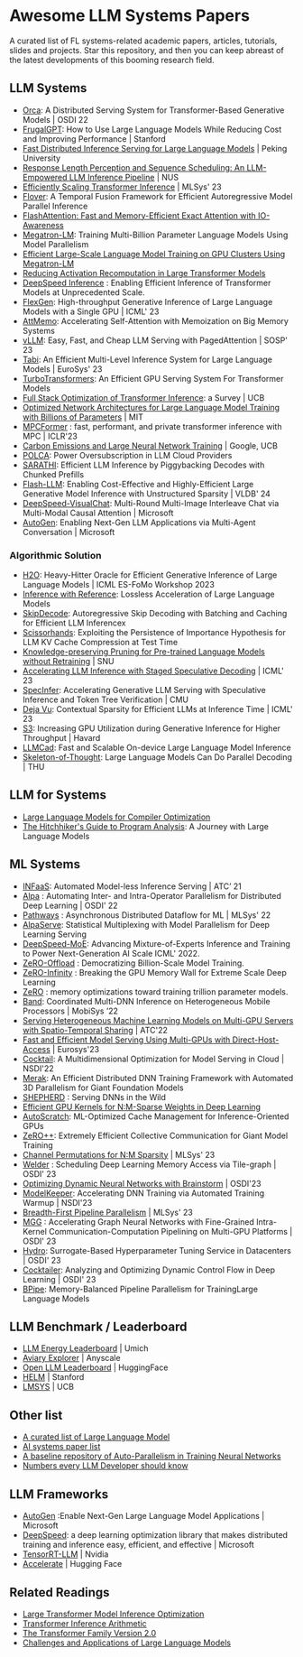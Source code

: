 # Awesome LLM Systems Papers

A curated list of FL systems-related academic papers, articles, tutorials, slides and projects. Star this repository, and then you can keep abreast of the latest developments of this booming research field.

## LLM Systems
- [Orca](https://www.usenix.org/conference/osdi22/presentation/yu): A Distributed Serving System for Transformer-Based Generative Models | OSDI 22
- [FrugalGPT](https://arxiv.org/pdf/2305.05176.pdf): How to Use Large Language Models While Reducing Cost and Improving Performance |  Stanford
- [Fast Distributed Inference Serving for Large Language Models](https://arxiv.org/abs/2305.05920) | Peking University
- [Response Length Perception and Sequence Scheduling: An LLM-Empowered LLM Inference Pipeline](https://arxiv.org/abs/2305.13144) | NUS
- [Efficiently Scaling Transformer Inference](https://arxiv.org/pdf/2211.05102.pdf) | MLSys' 23
- [Flover](https://arxiv.org/pdf/2305.13484.pdf): A Temporal Fusion Framework for Efficient Autoregressive Model Parallel Inference 
- [FlashAttention: Fast and Memory-Efficient Exact Attention with IO-Awareness](https://arxiv.org/pdf/2205.14135.pdf)
- [Megatron-LM](https://arxiv.org/pdf/1909.08053.pdf): Training Multi-Billion Parameter Language Models Using Model Parallelism
- [Efficient Large-Scale Language Model Training on GPU Clusters Using Megatron-LM](https://arxiv.org/pdf/2104.04473.pdf)
- [Reducing Activation Recomputation in Large Transformer Models](https://arxiv.org/pdf/2205.05198.pdf)
- [DeepSpeed Inference](https://arxiv.org/abs/2207.00032) : Enabling Efficient Inference of Transformer Models at Unprecedented Scale.  
- [FlexGen](https://arxiv.org/abs/2303.06865): High-throughput Generative Inference of Large Language Models with a Single GPU | ICML' 23
- [AttMemo](https://arxiv.org/pdf/2301.09262.pdf): Accelerating Self-Attention with Memoization on Big Memory Systems
- [vLLM](https://vllm.ai/): Easy, Fast, and Cheap LLM Serving with PagedAttention | SOSP' 23
- [Tabi](https://dl.acm.org/doi/pdf/10.1145/3552326.3587438): An Efficient Multi-Level Inference System for Large Language Models | EuroSys' 23 
- [TurboTransformers](https://arxiv.org/pdf/2010.05680.pdf): An Efficient GPU Serving System For Transformer Models
- [Full Stack Optimization of Transformer Inference](https://arxiv.org/pdf/2302.14017.pdf): a Survey | UCB
- [Optimized Network Architectures for Large Language Model Training with Billions of Parameters](https://arxiv.org/pdf/2307.12169.pdf) | MIT
- [MPCFormer](https://arxiv.org/pdf/2211.01452.pdf) : fast, performant, and private transformer inference with MPC | ICLR'23
- [Carbon Emissions and Large Neural Network Training](https://arxiv.org/pdf/2104.10350.pdf?fbclid=IwAR2o0_3HCtTnMxKbXka0OPrHzl8sCzQSSOYp0AOav76-zVWl_pYek2jX8Pk) | Google, UCB
- [POLCA](https://arxiv.org/abs/2308.12908): Power Oversubscription in LLM Cloud Providers
- [SARATHI](https://arxiv.org/abs/2308.16369): Efficient LLM Inference by Piggybacking Decodes with Chunked Prefills
- [Flash-LLM](https://arxiv.org/pdf/2309.10285v1.pdf): Enabling Cost-Effective and Highly-Efficient Large Generative Model Inference with Unstructured Sparsity | VLDB' 24
- [DeepSpeed-VisualChat](https://arxiv.org/abs/2309.14327): Multi-Round Multi-Image Interleave Chat via Multi-Modal Causal Attention | Microsoft
- [AutoGen](https://arxiv.org/abs/2308.08155): Enabling Next-Gen LLM Applications via Multi-Agent Conversation | Microsoft

### Algorithmic Solution
- [H2O](https://arxiv.org/abs/2306.14048): Heavy-Hitter Oracle for Efficient Generative Inference of Large Language Models | ICML ES-FoMo Workshop 2023
- [Inference with Reference](https://arxiv.org/abs/2304.04487): Lossless Acceleration of Large Language Models
- [SkipDecode](https://arxiv.org/abs/2307.02628): Autoregressive Skip Decoding with Batching and Caching for Efficient LLM Inferencex
- [Scissorhands](https://arxiv.org/abs/2305.17118): Exploiting the Persistence of Importance Hypothesis for LLM KV Cache Compression at Test Time
- [Knowledge-preserving Pruning for Pre-trained Language Models without Retraining](https://arxiv.org/pdf/2308.03449.pdf) | SNU
- [Accelerating LLM Inference with Staged Speculative Decoding](https://arxiv.org/pdf/2308.04623.pdf) | ICML' 23
- [SpecInfer](https://www.cs.cmu.edu/~zhihaoj2/papers/specinfer.pdf): Accelerating Generative LLM Serving with Speculative Inference and Token Tree Verification | CMU
- [Deja Vu](https://proceedings.mlr.press/v202/liu23am.html): Contextual Sparsity for Efficient LLMs at Inference Time | ICML' 23
- [S3](https://arxiv.org/pdf/2306.06000.pdf): Increasing GPU Utilization during Generative Inference for Higher Throughput | Havard
- [LLMCad](https://arxiv.org/abs/2309.04255): Fast and Scalable On-device Large Language Model Inference
- [Skeleton-of-Thought](https://arxiv.org/abs/2307.15337): Large Language Models Can Do Parallel Decoding | THU

## LLM for Systems
- [Large Language Models for Compiler Optimization](https://arxiv.org/abs/2309.07062)
- [The Hitchhiker's Guide to Program Analysis](https://arxiv.org/abs/2308.00245): A Journey with Large Language Models

## ML Systems
- [INFaaS](https://www.usenix.org/conference/atc21/presentation/romero): Automated Model-less Inference Serving | ATC’ 21
- [Alpa](https://arxiv.org/abs/2201.12023) : Automating Inter- and Intra-Operator Parallelism for Distributed Deep Learning | OSDI' 22
- [Pathways](https://proceedings.mlsys.org/paper/2022/hash/98dce83da57b0395e163467c9dae521b-Abstract.html) : Asynchronous Distributed Dataflow for ML | MLSys' 22
- [AlpaServe](https://arxiv.org/pdf/2302.11665.pdf): Statistical Multiplexing with Model Parallelism for Deep Learning Serving
- [DeepSpeed-MoE](https://arxiv.org/abs/2201.05596): Advancing Mixture-of-Experts Inference and Training to Power Next-Generation AI Scale ICML' 2022.
- [ZeRO-Offload](https://www.usenix.org/conference/atc21/presentation/ren-jie) : Democratizing Billion-Scale Model Training. 
- [ZeRO-Infinity](https://arxiv.org/pdf/2104.07857) : Breaking the GPU Memory Wall for Extreme Scale Deep Learning  
- [ZeRO](https://arxiv.org/abs/1910.02054) : memory optimizations toward training trillion parameter models.  
- [Band](https://dl.acm.org/doi/pdf/10.1145/3498361.3538948): Coordinated Multi-DNN Inference on Heterogeneous Mobile Processors | MobiSys ’22
- [Serving Heterogeneous Machine Learning Models on Multi-GPU Servers with Spatio-Temporal Sharing](https://www.usenix.org/conference/atc22/presentation/choi-seungbeom) | ATC'22
- [Fast and Efficient Model Serving Using Multi-GPUs with Direct-Host-Access](https://dl.acm.org/doi/pdf/10.1145/3552326.3567508) | Eurosys'23
- [Cocktail](https://www.usenix.org/system/files/nsdi22-paper-gunasekaran.pdf): A Multidimensional Optimization for Model Serving in Cloud | NSDI'22
- [Merak](https://arxiv.org/abs/2206.04959): An Efficient Distributed DNN Training Framework with Automated 3D Parallelism for Giant Foundation Models
- [SHEPHERD](https://www.usenix.org/system/files/nsdi23-zhang-hong.pdf) : Serving DNNs in the Wild
- [Efficient GPU Kernels for N:M-Sparse Weights in Deep Learning](https://proceedings.mlsys.org/paper_files/paper/2023/file/4552cedd396a308320209f75f56a5ad5-Paper-mlsys2023.pdf)
- [AutoScratch](https://proceedings.mlsys.org/paper_files/paper/2023/file/627b5f83ffa130fb33cb03dafb47a630-Paper-mlsys2023.pdf): ML-Optimized Cache Management for Inference-Oriented GPUs
- [ZeRO++](https://arxiv.org/abs/2306.10209): Extremely Efficient Collective Communication for Giant Model Training
- [Channel Permutations for N:M Sparsity](https://proceedings.neurips.cc/paper/2021/hash/6e8404c3b93a9527c8db241a1846599a-Abstract.html) | MLSys' 23
- [Welder](https://www.usenix.org/conference/osdi23/presentation/shi) : Scheduling Deep Learning Memory Access via Tile-graph | OSDI' 23
- [Optimizing Dynamic Neural Networks with Brainstorm](https://www.usenix.org/conference/osdi23/presentation/cui) | OSDI'23
- [ModelKeeper](https://www.usenix.org/conference/nsdi23/presentation/lai-fan): Accelerating DNN Training via Automated Training Warmup | NSDI'23
- [Breadth-First Pipeline Parallelism](https://proceedings.mlsys.org/paper_files/paper/2023/file/14bc46029b7ac590f56a203e0a3ef586-Paper-mlsys2023.pdf) | MLSys' 23
- [MGG](https://www.usenix.org/system/files/osdi23-wang-yuke.pdf) : Accelerating Graph Neural Networks with Fine-Grained Intra-Kernel Communication-Computation Pipelining on Multi-GPU Platforms | OSDI' 23
- [Hydro](https://www.usenix.org/system/files/osdi23-hu.pdf): Surrogate-Based Hyperparameter Tuning Service in Datacenters | OSDI' 23
- [Cocktailer](https://www.usenix.org/system/files/osdi23-zhang-chen.pdf): Analyzing and Optimizing Dynamic Control Flow in Deep Learning | OSDI' 23
- [BPipe](https://proceedings.mlr.press/v202/kim23l/kim23l.pdf): Memory-Balanced Pipeline Parallelism for TrainingLarge Language Models


## LLM Benchmark / Leaderboard
-  [LLM Energy Leaderboard](https://ml.energy/leaderboard) | Umich
-  [Aviary Explorer](https://aviary.anyscale.com/) | Anyscale
-  [Open LLM Leaderboard](https://huggingface.co/spaces/HuggingFaceH4/open_llm_leaderboard) | HuggingFace
-  [HELM](https://crfm.stanford.edu/helm/latest/) | Stanford
-  [LMSYS](https://chat.lmsys.org) | UCB
 
## Other list
- [A curated list of Large Language Model](https://github.com/Hannibal046/Awesome-LLM)
- [AI systems paper list](https://github.com/lambda7xx/awesome-AI-system)
- [A baseline repository of Auto-Parallelism in Training Neural Networks](https://github.com/ConnollyLeon/awesome-Auto-Parallelism)
- [Numbers every LLM Developer should know](https://github.com/ray-project/llm-numbers)

## LLM Frameworks
- [AutoGen](https://github.com/microsoft/autogen#autogen) :Enable Next-Gen Large Language Model Applications | Microsoft
- [DeepSpeed](https://github.com/microsoft/DeepSpeed): a deep learning optimization library that makes distributed training and inference easy, efficient, and effective | Microsoft
- [TensorRT-LLM](https://github.com/NVIDIA/TensorRT-LLM) | Nvidia
- [Accelerate](https://huggingface.co/docs/accelerate/index) | Hugging Face
  
## Related Readings
- [Large Transformer Model Inference Optimization](https://lilianweng.github.io/posts/2023-01-10-inference-optimization/)
- [Transformer Inference Arithmetic](https://kipp.ly/transformer-inference-arithmetic/)
- [The Transformer Family Version 2.0](https://lilianweng.github.io/posts/2023-01-27-the-transformer-family-v2/)
- [Challenges and Applications of Large Language Models](https://arxiv.org/pdf/2307.10169.pdf)
